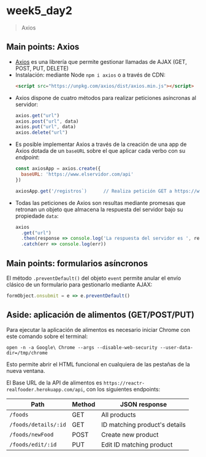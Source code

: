 # week5_day2

>
> Axios
>


## Main points: Axios

- <a href="https://www.npmjs.com/package/axios">Axios</a> es una librería que permite gestionar llamadas de AJAX (GET, POST, PUT, DELETE)
- Instalación: mediante Node `npm i axios` o a través de CDN:
  ````html
  <script src="https://unpkg.com/axios/dist/axios.min.js"></script>
- Axios dispone de cuatro métodos para realizar peticiones asíncronas al servidor:
  ````javascript
  axios.get("url")
  axios.post("url", data)
  axios.put("url", data)
  axios.delete("url")
  ````
- Es posible implementar Axios a través de la creación de una app de Axios dotada de un `baseURL` sobre el que aplicar cada verbo con su *endpoint*:
  ````javascript
  const axiosApp = axios.create({
    baseURL: 'https://www.elservidor.com/api'
  })
  
  axiosApp.get('/registros`)      // Realiza petición GET a https://www.elservidor.com/api/registros
  ````
- Todas las peticiones de Axios son resultas mediante promesas que retronan un objeto que almacena la respuesta del servidor bajo su propiedade `data`:
  ````javascript
  axios
    .get("url")
    .then(response => console.log('La respuesta del servidor es ', response.data)
    .catch(err => console.log(err))
  ````

## Main points: formularios asíncronos
El método `.preventDefault()` del objeto `event` permite anular el envío clásico de un formulario para gestionarlo mediante AJAX:
  ````javascript
  formObject.onsubmit = e => e.preventDefault()
  ````

## Aside: aplicación de alimentos (GET/POST/PUT)

Para ejecutar la aplicación de alimentos es necesario iniciar Chrome con este comando sobre el terminal:
  ````raw
  open -n -a Google\ Chrome --args --disable-web-security --user-data-dir=/tmp/chrome
  ````
Esto permite abrir el HTML funcional en cualquiera de las pestañas de la nueva ventana.

El Base URL de la API de alimentos es `https://reactr-realfooder.herokuapp.com/api`, con los siguientes endpoints:

 | Path        | Method           | JSON response  |
  | ------------- | ------------- | ------------- |
  | `/foods`  | GET | All products  |
  | `/foods/details/:id` | GET | ID matching product's details  |
  | `/foods/newFood` | POST | Create new product  |
  | `/foods/edit/:id` | PUT | Edit ID matching product  |
  
